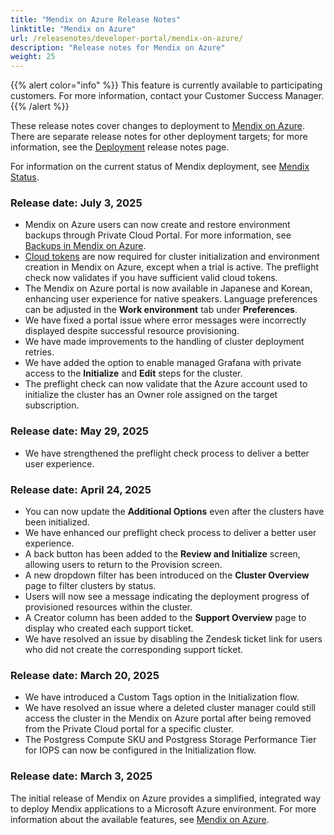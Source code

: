 ```yaml
---
title: "Mendix on Azure Release Notes"
linktitle: "Mendix on Azure"
url: /releasenotes/developer-portal/mendix-on-azure/
description: "Release notes for Mendix on Azure"
weight: 25
---
```


{{% alert color="info" %}} This feature is currently available to participating customers. For more information, contact your Customer Success Manager. {{% /alert %}}

These release notes cover changes to deployment to [Mendix on Azure](/developerportal/deploy/mendix-on-azure/). There are separate release notes for other deployment targets; for more information, see the [Deployment](/releasenotes/developer-portal/deployment/) release notes page.

For information on the current status of Mendix deployment, see [Mendix Status](https://status.mendix.com/).

### Release date: July 3, 2025

* Mendix on Azure users can now create and restore environment backups through Private Cloud Portal. For more information, see [Backups in Mendix on Azure](/developerportal/deploy/mendix-on-azure/backups/).
* [Cloud tokens](/control-center/cloud-tokens/) are now required for cluster initialization and environment creation in Mendix on Azure, except when a trial is active. The preflight check now validates if you have sufficient valid cloud tokens.
* The Mendix on Azure portal is now available in Japanese and Korean, enhancing user experience for native speakers. Language preferences can be adjusted in the **Work environment** tab under **Preferences**.
* We have fixed a portal issue where error messages were incorrectly displayed despite successful resource provisioning.
* We have made improvements to the handling of cluster deployment retries.
* We have added the option to enable managed Grafana with private access to the **Initialize** and **Edit** steps for the cluster.
* The preflight check can now validate that the Azure account used to initialize the cluster has an Owner role assigned on the target subscription.

### Release date: May 29, 2025

* We have strengthened the preflight check process to deliver a better user experience.

### Release date: April 24, 2025

* You can now update the **Additional Options** even after the clusters have been initialized.
* We have enhanced our preflight check process to deliver a better user experience.
* A back button has been added to the **Review and Initialize** screen, allowing users to return to the Provision screen.
* A new dropdown filter has been introduced on the **Cluster Overview** page to filter clusters by status.
* Users will now see a message indicating the deployment progress of provisioned resources within the cluster.
* A Creator column has been added to the **Support Overview** page to display who created each support ticket.
* We have resolved an issue by disabling the Zendesk ticket link for users who did not create the corresponding support ticket.

### Release date: March 20, 2025

* We have introduced a Custom Tags option in the Initialization flow.
* We have resolved an issue where a deleted cluster manager could still access the cluster in the Mendix on Azure portal after being removed from the Private Cloud portal for a specific cluster.
* The Postgress Compute SKU and Postgress Storage Performance Tier for IOPS can now be configured in the Initialization flow.

### Release date: March 3, 2025

The initial release of Mendix on Azure provides a simplified, integrated way to deploy Mendix applications to a Microsoft Azure environment. For more information about the available features, see [Mendix on Azure](/developerportal/deploy/mendix-on-azure/).
